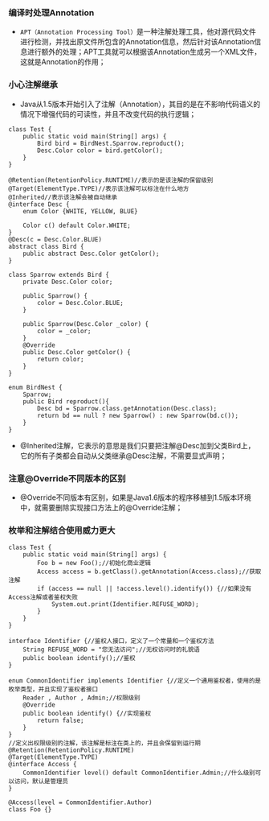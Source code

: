 ### 编译时处理Annotation
+ `APT（Annotation Processing Tool）`是一种注解处理工具，他对源代码文件进行检测，并找出原文件所包含的Annotation信息，然后针对该Annotation信息进行额外的处理；APT工具就可以根据该Annotation生成另一个XML文件，这就是Annotation的作用；
### 小心注解继承
+ Java从1.5版本开始引入了注解（Annotation），其目的是在不影响代码语义的情况下增强代码的可读性，并且不改变代码的执行逻辑；

```
class Test {
    public static void main(String[] args) {
        Bird bird = BirdNest.Sparrow.reproduct();
        Desc.Color color = bird.getColor();
    }
}

@Retention(RetentionPolicy.RUNTIME)//表示的是该注解的保留级别
@Target(ElementType.TYPE)//表示该注解可以标注在什么地方
@Inherited//表示该注解会被自动继承
@interface Desc {
    enum Color {WHITE, YELLOW, BLUE}

    Color c() default Color.WHITE;
}
@Desc(c = Desc.Color.BLUE)
abstract class Bird {
    public abstract Desc.Color getColor();
}

class Sparrow extends Bird {
    private Desc.Color color;

    public Sparrow() {
        color = Desc.Color.BLUE;
    }

    public Sparrow(Desc.Color _color) {
        color = _color;
    }
    @Override
    public Desc.Color getColor() {
        return color;
    }
}

enum BirdNest {
    Sparrow;
    public Bird reproduct(){
        Desc bd = Sparrow.class.getAnnotation(Desc.class);
        return bd == null ? new Sparrow() : new Sparrow(bd.c());
    }
}
```

 + @Inherited注解，它表示的意思是我们只要把注解@Desc加到父类Bird上，它的所有子类都会自动从父类继承@Desc注解，不需要显式声明；

### 注意@Override不同版本的区别
+ @Override不同版本有区别，如果是Java1.6版本的程序移植到1.5版本环境中，就需要删除实现接口方法上的@Override注解；
### 枚举和注解结合使用威力更大

```
class Test {
    public static void main(String[] args) {
        Foo b = new Foo();//初始化商业逻辑
        Access access = b.getClass().getAnnotation(Access.class);//获取注解
        if (access == null || !access.level().identify()) {//如果没有Access注解或者鉴权失败
            System.out.print(Identifier.REFUSE_WORD);
        }
    }
}

interface Identifier {//鉴权人接口，定义了一个常量和一个鉴权方法
    String REFUSE_WORD = "您无法访问";//无权访问时的礼貌语
    public boolean identify();//鉴权
}

enum CommonIdentifier implements Identifier {//定义一个通用鉴权者，使用的是枚举类型，并且实现了鉴权者接口
    Reader , Author , Admin;//权限级别
    @Override
    public boolean identify() {//实现鉴权
        return false;
    }
}
//定义出权限级别的注解，该注解是标注在类上的，并且会保留到运行期
@Retention(RetentionPolicy.RUNTIME)
@Target(ElementType.TYPE)
@interface Access {
    CommonIdentifier level() default CommonIdentifier.Admin;//什么级别可以访问，默认是管理员
}

@Access(level = CommonIdentifier.Author)
class Foo {}
```
